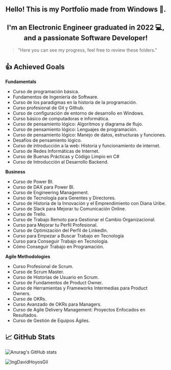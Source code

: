 <h2 align="center">Hello! This is my Portfolio made from Windows 👋.</h2>

<h2 align="center">I'm an Electronic Engineer graduated in 2022 💻, and a passionate Software Developer!</h2>

> "Here you can see my progress, feel free to review these folders."

<!-- ## 📋 Current Projects -->
      
## 👍 Achieved Goals

**Fundamentals**
* Curso de programación básica.
* Fundamentos de Ingeniería de Software.
* Curso de los paradigmas en la historia de la programación.
* Curso profesional de Git y Github.
* Curso de configuración de entorno de desarrollo en Windows.
* Curso básico de computadoras e informática.
* Curso de pensamiento lógico: Algoritmos y diagrama de flujo.
* Curso de pensamiento lógico: Lenguajes de programación.
* Curso de pensamiento lógico: Manejo de datos, estructuras y funciones.
* Desafíos de pensamiento lógico.
* Curso de introducción a la web: Historia y funcionamiento de internet.
* Curso de Redes Informáticas de Internet.
* Curso de Buenas Prácticas y Código Limpio en C#
* Curso de Introducción al Desarrollo Backend.

**Business**
* Curso de Power BI.
* Curso de DAX para Power BI.
* Curso de Engineering Management.
* Curso de Tecnología para Gerentes y Directores.
* Curso de Historia de la Innovación y el Emprendimiento con Diana Uribe.
* Curso de Slack para Mejorar tu Comunicación Online.
* Curso de Trello.
* Curso de Trabajo Remoto para Gestionar el Cambio Organizacional.
* Curso para Mejorar tu Perfil Profesional.
* Curso de Optimización del Perfil de LinkedIn.
* Curso para Empezar a Buscar Trabajo en Tecnología
* Curso para Conseguir Trabajo en Tecnología.
* Cómo Conseguir Trabajo en Programación.

**Agile Methodologies**
* Curso Profesional de Scrum.
* Curso de Scrum Master.
* Curso de Historias de Usuario en Scrum.
* Curso de Fundamentos de Product Owner.
* Curso de Herramientas y Frameworks Intermedias para Product Owners.
* Curso de OKRs.
* Curso Avanzado de OKRs para Managers.
* Curso de Agile Delivery Management: Proyectos Enfocados en Resultados.
* Curso de Gestión de Equipos Ágiles.

## 📈 GitHub Stats 
![Anurag's GitHub stats](https://github-readme-stats.vercel.app/api?username=IngDavidHoyosGil&show_icons=true&theme=tokyonight)

<p><img align="left" src="https://github-readme-stats.vercel.app/api/top-langs?username=IngDavidHoyosGil&show_icons=true&locale=en&layout=compact" alt="IngDavidHoyosGil" /></p>
